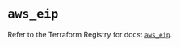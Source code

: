 # `aws_eip`

Refer to the Terraform Registry for docs: [`aws_eip`](https://registry.terraform.io/providers/hashicorp/aws/6.12.0/docs/resources/eip).
